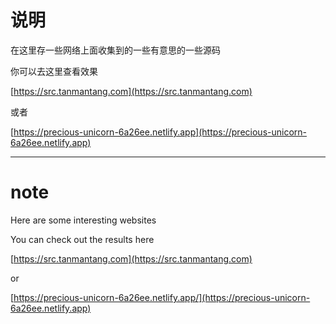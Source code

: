 # 说明
在这里存一些网络上面收集到的一些有意思的一些源码

你可以去这里查看效果

[https://src.tanmantang.com](https://src.tanmantang.com)

或者

[https://precious-unicorn-6a26ee.netlify.app](https://precious-unicorn-6a26ee.netlify.app)


---
# note
Here are some interesting websites

You can check out the results here

[https://src.tanmantang.com](https://src.tanmantang.com)

or

[https://precious-unicorn-6a26ee.netlify.app/](https://precious-unicorn-6a26ee.netlify.app)
